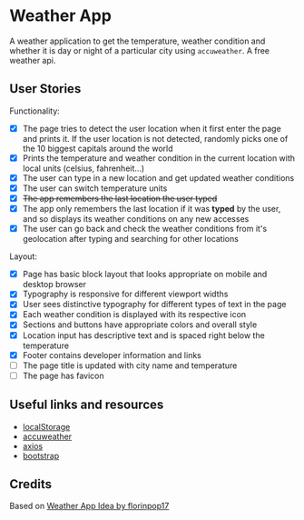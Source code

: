 # Weather App

A weather application to get the temperature, weather condition and whether it is day or night of a particular city using `accuweather`. A free weather api.

## User Stories

Functionality:

- [x] The page tries to detect the user location when it first enter the page and prints it. If the user location is not detected, randomly picks one of the 10 biggest capitals around the world
- [x] Prints the temperature and weather condition in the current location with local units (celsius, fahrenheit...)
- [x] The user can type in a new location and get updated weather conditions
- [x] The user can switch temperature units
- [x] ~~The app remembers the last location the user typed~~
- [x] The app only remembers the last location if it was **typed** by the user, and so displays its weather conditions on any new accesses
- [x] The user can go back and check the weather conditions from it's geolocation after typing and searching for other locations

Layout:

- [x] Page has basic block layout that looks appropriate on mobile and desktop browser
- [x] Typography is responsive for different viewport widths
- [x] User sees distinctive typography for different types of text in the page
- [x] Each weather condition is displayed with its respective icon
- [x] Sections and buttons have appropriate colors and overall style
- [x] Location input has descriptive text and is spaced right below the temperature
- [x] Footer contains developer information and links
- [ ] The page title is updated with city name and temperature
- [ ] The page has favicon

## Useful links and resources

- [localStorage](https://developer.mozilla.org/en-US/docs/Web/API/Window/localStorage)
- [accuweather](https://developer.accuweather.com/)
- [axios](https://github.com/axios/axios)
- [bootstrap](https://getbootstrap.com/)

## Credits

Based on [Weather App Idea by florinpop17](https://github.com/florinpop17/app-ideas/blob/master/Projects/1-Beginner/Weather-App.md)